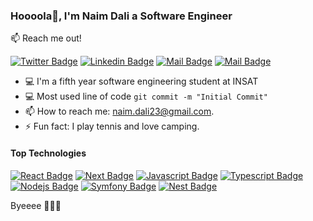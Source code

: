 ### Hoooola👋, I'm Naim Dali a Software Engineer 

:mailbox: Reach me out!

[![Twitter Badge](https://img.shields.io/badge/-dali_naim-1ca0f1?style=flat&labelColor=1ca0f1&logo=twitter&logoColor=white&link=https://twitter.com/dali_naim)](https://twitter.com/dali_naim) [![Linkedin Badge](https://img.shields.io/badge/-naim.dali-0e76a8?style=flat&labelColor=0e76a8&logo=linkedin&logoColor=white)](https://www.linkedin.com/in/naim-dali-hassen-b1ab831a8/) [![Mail Badge](https://img.shields.io/badge/-naim.dali-e84393?style=flat&labelColor=e84393&logo=instagram&logoColor=white)](https://www.instagram.com/naim.dali/) [![Mail Badge](https://img.shields.io/badge/-naim.dali-c0392b?style=flat&labelColor=c0392b&logo=gmail&logoColor=white)](mailto:naim.dali23@gmail.com)

- :computer: I'm a fifth year software engineering student at INSAT 
- :computer: Most used line of code `git commit -m "Initial Commit"`
- 📫 How to reach me: naim.dali23@gmail.com.
- ⚡ Fun fact: I play tennis and love camping.

#### Top Technologies

<!-- TODO: Make technologies links takes you to repositories -->

[![React Badge](https://img.shields.io/badge/-React-61DBFB?style=for-the-badge&labelColor=black&logo=react&logoColor=61DBFB)](#) [![Next Badge](https://img.shields.io/badge/-next-61DBFB?style=for-the-badge&labelColor=black&logo=next&logoColor=61DBFB)](#)  [![Javascript Badge](https://img.shields.io/badge/-Javascript-F0DB4F?style=for-the-badge&labelColor=black&logo=javascript&logoColor=F0DB4F)](#) [![Typescript Badge](https://img.shields.io/badge/-Typescript-007acc?style=for-the-badge&labelColor=black&logo=typescript&logoColor=007acc)](#) [![Nodejs Badge](https://img.shields.io/badge/-Nodejs-3C873A?style=for-the-badge&labelColor=black&logo=node.js&logoColor=3C873A)](#) [![Symfony Badge](https://img.shields.io/badge/-Symfony-e535ab?style=for-the-badge&labelColor=black&logo=Symfony.js&logoColor=e535ab)](#) [![Nest Badge](https://img.shields.io/badge/-Nest-61DBFB?style=for-the-badge&labelColor=white&logo=nest&logoColor=black)](#)

Byeeee 👋👋👋
